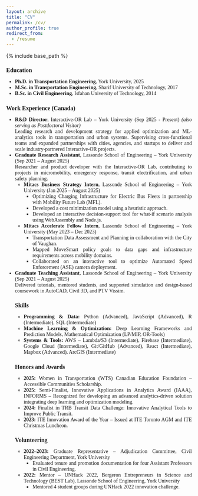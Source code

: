 ```yaml
---
layout: archive
title: "CV"
permalink: /cv/
author_profile: true
redirect_from:
  - /resume
---
```


{% include base_path %}

<div style="font-size: 14px; font-family: 'Georgia', serif; text-align: justify;">

<h2 style="font-size: 16px; font-family: 'Georgia', serif;">Education</h2>
<ul>
  <li><strong>Ph.D. in Transportation Engineering</strong>, York University, 2025</li>
  <li><strong>M.Sc. in Transportation Engineering</strong>, Sharif University of Technology, 2017</li>
  <li><strong>B.Sc. in Civil Engineering</strong>, Isfahan University of Technology, 2014</li>
</ul>

<h2 style="font-size: 16px; font-family: 'Georgia', serif;">Work Experience (Canada)</h2>
<ul>

  <li><strong>R&D Director</strong>, Interactive-OR Lab – York University (Sep 2025 - Present)
     <em>(also serving as Postdoctoral Visitor)</em>
  </br>
  Leading research and development strategy for applied optimization and ML-analytics tools in transportation and urban systems. 
  Supervising cross-functional teams and expanded partnerships with cities, agencies, and startups to deliver and scale industry-partnered Interactive-OR projects.</li>

  <li><strong>Graduate Research Assistant</strong>, Lassonde School of Engineering – York University (Sep 2021 – August 2025)
  </br>
  Researcher and product developer with the Interactive-OR Lab, contributing to projects in micromobility, emergency response, transit electrification, and urban safety planning.
    <ul>
    <li><strong>Mitacs Business Strategy Intern</strong>, Lassonde School of Engineering – York University (Jan 2025 – August 2025)
    <ul>
      <li>Optimizing Charging Infrastructure for Electric Bus Fleets in partnership with Mobility Future Lab (MFL).</li>
    <li>Developed a cost minimization model using a heuristic approach.</li>
      <li>Developed an interactive decision-support tool for what-if scenario analysis using WebAssembly and Node.js.</li>
    </ul>
    </li>
<li><strong>Mitacs Accelerate Fellow Intern</strong>, Lassonde School of Engineering – York University (May 2023 – Dec 2023)
<ul>
      <li>Transportation Data Assessment and Planning in collaboration with the City of Vaughan.</li>
      <li>Mapped MoveSmart policy goals to data gaps and infrastructure requirements across mobility domains.</li>
      <li>Collaborated on an interactive tool to optimize Automated Speed Enforcement (ASE) camera deployment.</li>
    </ul>
    </li>
    </ul>
  </li>

  <li><strong>Graduate Teaching Assistant</strong>, Lassonde School of Engineering – York University (Sep 2021 – August 2025)
  </br>
Delivered tutorials, mentored students, and supported simulation and design-based coursework in AutoCAD, Civil 3D, and PTV Vissim.
  </li>



<h2 style="font-size: 16px; font-family: 'Georgia', serif;">Skills</h2>
<!-- <ul>
  <li><strong>Programming & Data:</strong> Python, JavaScript, R, SQL, C++, MATLAB, REST APIs, Git/GitHub</li>
  <li><strong>Machine Learning:</strong> TensorFlow, PyTorch, Graph Neural Networks, demand forecasting</li>
  <li><strong>Optimization & Operations Research:</strong> Mathematical Optimization (LP/MIP), Deep Learning, Operations Research, Large-scale model design</li>
  <li><strong>Product Development & Cloud Deployment:</strong> Web-based decision support tools, React, HTML/CSS, AWS (Lambda, S3), Firebase, Google Cloud Platform, WebAssembly solvers</li>
  <li><strong>GIS & Spatial Analysis:</strong> Mapbox, ArcGIS, TransCAD, PTV Vissim/Vissum, AutoCAD, Civil 3D, Arena</li>
  <li><strong>Soft Skills:</strong> Project Management, Problem Solving, Cross-Functional Collaboration, Technical Communication</li>
</ul> -->
<ul>
  <li><strong>Programming & Data:</strong> Python (Advanced), JavaScript (Advanced), R (Intermediate), SQL (Intermediate)</li>
  <li><strong>Machine Learning & Optimization:</strong> Deep Learning Frameworks and Prediction Models, Mathematical Optimization (LP/MIP, OR-Tools)</li>
  <li><strong>Systems & Tools:</strong> AWS – Lambda/S3 (Intermediate), Firebase (Intermediate), Google Cloud (Intermediate), Git/GitHub (Advanced), React (Intermediate), Mapbox (Advanced), ArcGIS (Intermediate)</li>
</ul>

<h2 style="font-size: 16px; font-family: 'Georgia', serif;">Honors and Awards</h2>
<ul>
  <li><strong>2025:</strong> Women in Transportation (WTS) Canadian Education Foundation – Accessible Communities Scholarship. </li>
  <li><strong>2025:</strong> Semi-Finalist, Innovative Applications in Analytics Award (IAAA), INFORMS – Recognized for developing an advanced analytics-driven solution integrating deep learning and optimization modeling. </li>
  <li><strong>2024:</strong> Finalist in TRB Transit Data Challenge: Innovative Analytical Tools to Improve Public Transit. </li>
  <li><strong>2023:</strong> ITE Innovation Award of the Year – Issued at ITE Toronto AGM and ITE Christmas Luncheon.</li>
</ul>

<h2 style="font-size: 16px; font-family: 'Georgia', serif;">Volunteering</h2>
<ul>
  <li><strong>2022–2023:</strong> Graduate Representative – Adjudication Committee, Civil Engineering Department, York University
    <ul>
      <li>Evaluated tenure and promotion documentation for four Assistant Professors in Civil Engineering.</li>
    </ul>
  </li>
  <li><strong>2022:</strong> Mentor – UNHack 2022, Bergeron Entrepreneurs in Science and Technology (BEST Lab), Lassonde School of Engineering, York University
    <ul>
      <li>Mentored 4 student groups during UNHack 2022 innovation challenge.</li>
    </ul>
  </li>
</ul>

</div>
